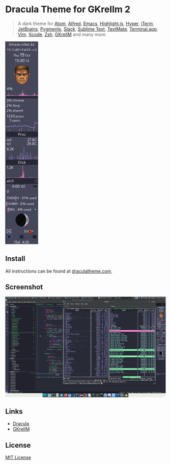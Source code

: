 # Dracula Theme for GKrellm 2

> A dark theme for [Atom](http://atom.io/), [Alfred](http://www.alfredapp.com/), [Emacs](https://www.gnu.org/software/emacs/), [Highlight.js](https://highlightjs.org/), [Hyper](https://hyper.is/), [iTerm](http://www.iterm2.com/), [JetBrains](https://www.jetbrains.com/), [Pygments](http://pygments.org/), [Slack](http://slack.com), [Sublime Text](http://www.sublimetext.com/3), [TextMate](http://macromates.com/), [Terminal.app](http://www.apple.com/osx/apps), [Vim](http://www.vim.org/), [Xcode](https://itunes.apple.com/us/app/xcode/id497799835), [Zsh](http://www.zsh.org/), [GKrellM](http://gkrellm.srcbox.net/) and many more.

![GKrellM](./img/GKrellM.gif)

## Install

All instructions can be found at [draculatheme.com](https://draculatheme.com/).

## Screenshot
![GKrellM](./img/Screenshot.png)

## Links

- [Dracula](https://draculatheme.com/)
- [GKrellM](http://gkrellm.srcbox.net/)

## License

[MIT License](./LICENSE)